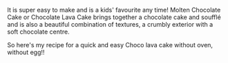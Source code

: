  It is super easy to make and is a kids' favourite any time! Molten Chocolate Cake or Chocolate Lava Cake brings together a chocolate cake and soufflé and is also a beautiful combination of textures, a crumbly exterior with a soft chocolate centre.

So here's my recipe for a quick and easy Choco lava cake without oven, without egg!!
